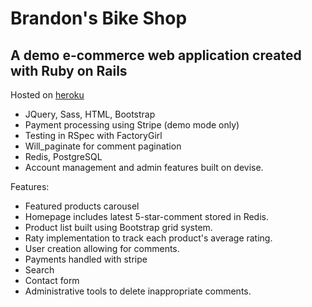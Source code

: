 # Brandon's Bike Shop 
## A demo e-commerce web application created with Ruby on Rails

Hosted on [heroku](https://brandonsbikes.herokuapp.com)

+ JQuery, Sass, HTML, Bootstrap
+ Payment processing using Stripe (demo mode only)
+ Testing in RSpec with FactoryGirl
+ Will_paginate for comment pagination
+ Redis, PostgreSQL
+ Account management and admin features built on devise.

Features:

+ Featured products carousel
+ Homepage includes latest 5-star-comment stored in Redis.
+ Product list built using Bootstrap grid system.
+ Raty implementation to track each product's average rating.
+ User creation allowing for comments.
+ Payments handled with stripe
+ Search
+ Contact form
+ Administrative tools to delete inappropriate comments.